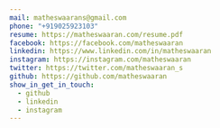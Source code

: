 ```yaml
---
mail: matheswaarans@gmail.com
phone: "+919025923103"
resume: https://matheswaaran.com/resume.pdf
facebook: https://facebook.com/matheswaaran
linkedin: https://www.linkedin.com/in/matheswaaran
instagram: https://instagram.com/matheswaaran
twitter: https://twitter.com/matheswaaran_s
github: https://github.com/matheswaaran
show_in_get_in_touch:
  - github
  - linkedin
  - instagram
---
```

